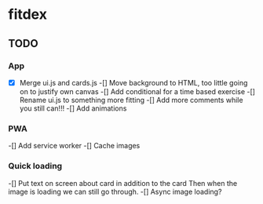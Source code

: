 # fitdex

## TODO
### App
-[x] Merge ui.js and cards.js
-[] Move background to HTML, too little going on to justify own canvas
-[] Add conditional for a time based exercise
-[] Rename ui.js to something more fitting
-[] Add more comments while you still can!!!
-[] Add animations

### PWA
-[] Add service worker
-[] Cache images

### Quick loading
-[] Put text on screen about card in addition to the card
Then when the image is loading we can still go through.
-[] Async image loading?

